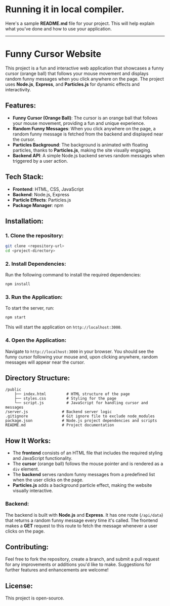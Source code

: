 # Running it in local compiler.

Here's a sample **README.md** file for your project. This will help explain what you've done and how to use your application.

---

# Funny Cursor Website

This project is a fun and interactive web application that showcases a funny cursor (orange ball) that follows your mouse movement and displays random funny messages when you click anywhere on the page. The project uses **Node.js**, **Express**, and **Particles.js** for dynamic effects and interactivity.

## Features:
- **Funny Cursor (Orange Ball)**: The cursor is an orange ball that follows your mouse movement, providing a fun and unique experience.
- **Random Funny Messages**: When you click anywhere on the page, a random funny message is fetched from the backend and displayed near the cursor.
- **Particles Background**: The background is animated with floating particles, thanks to **Particles.js**, making the site visually engaging.
- **Backend API**: A simple Node.js backend serves random messages when triggered by a user action.

## Tech Stack:
- **Frontend**: HTML, CSS, JavaScript
- **Backend**: Node.js, Express
- **Particle Effects**: Particles.js
- **Package Manager**: npm

## Installation:

### 1. Clone the repository:

```bash
git clone <repository-url>
cd <project-directory>
```

### 2. Install Dependencies:

Run the following command to install the required dependencies:

```bash
npm install
```

### 3. Run the Application:

To start the server, run:

```bash
npm start
```

This will start the application on `http://localhost:3000`.

### 4. Open the Application:

Navigate to `http://localhost:3000` in your browser. You should see the funny cursor following your mouse and, upon clicking anywhere, random messages will appear near the cursor.

## Directory Structure:
```
/public
    ├── index.html         # HTML structure of the page
    ├── styles.css         # Styling for the page
    └── script.js          # JavaScript for handling cursor and messages
/server.js               # Backend server logic
.gitignore               # Git ignore file to exclude node_modules
package.json             # Node.js project dependencies and scripts
README.md                # Project documentation
```

## How It Works:
- The **frontend** consists of an HTML file that includes the required styling and JavaScript functionality.
- The **cursor** (orange ball) follows the mouse pointer and is rendered as a `div` element.
- The **backend** serves random funny messages from a predefined list when the user clicks on the page.
- **Particles.js** adds a background particle effect, making the website visually interactive.

### Backend:
The backend is built with **Node.js** and **Express**. It has one route (`/api/data`) that returns a random funny message every time it's called. The frontend makes a **GET** request to this route to fetch the message whenever a user clicks on the page.

## Contributing:
Feel free to fork the repository, create a branch, and submit a pull request for any improvements or additions you'd like to make. Suggestions for further features and enhancements are welcome!

## License:
This project is open-source.
